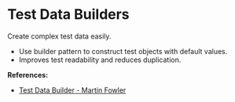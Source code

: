 # Test Data Builders

Create complex test data easily.

- Use builder pattern to construct test objects with default values.
- Improves test readability and reduces duplication.

**References:**
- [Test Data Builder - Martin Fowler](https://martinfowler.com/bliki/TestDataBuilder.html)
